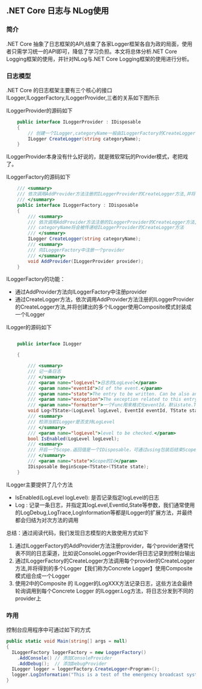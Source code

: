 ## .NET Core 日志与 NLog使用

### 简介
.NET Core 抽象了日志框架的API,结束了各家Logger框架各自为政的局面，使用者只需学习统一的API即可，降低了学习负担。本文将总体分析.NET Core Logging框架的使用，并针对NLog与.NET Core Logging框架的使用进行分析。

### 日志模型
.NET Core 的日志框架主要有三个核心的接口ILogger,ILoggerFactory,ILoggerProvider,三者的关系如下图所示

ILoggerProvider的源码如下
```csharp (type)
    public interface ILoggerProvider : IDisposable
    {
        // 创建一个ILogger,categoryName一般由ILoggerFactory的CreateLogger传递
        ILogger CreateLogger(string categoryName);
    }
````
ILoggerProvider本身没有什么好说的，就是微软常玩的Provider模式，老把戏了。

ILoggerFactory的源码如下

```csharp (type)
    /// <summary>
    /// 依次调用AddProvider方法注册的ILoggerProvider的CreateLogger方法,并将创建出的多个ILogger使用Composite模式封装成一个ILogger
    /// </summary>
    public interface ILoggerFactory : IDisposable
    {
        /// <summary>
        /// 依次调用AddProvider方法注册的ILoggerProvider的CreateLogger方法,并将创建出的多个ILogger使用Composite模式封装成一个ILogger
        /// categoryName将会被传递给ILoggerProvider的CreateLogger方法
        /// </summary>
        ILogger CreateLogger(string categoryName);
        /// <summary>
        /// 向ILoggerFactory中注册一个provider
        /// </summary>
        void AddProvider(ILoggerProvider provider);
    }
```
ILoggerFactory的功能：
* 通过AddProvider方法向ILoggerFactory中注册provider
* 通过CreateLogger方法，依次调用AddProvider方法注册的ILoggerProvider的CreateLogger方法,并将创建出的多个ILogger使用Composite模式封装成一个ILogger

ILogger的源码如下
```csharp (type)

    public interface ILogger

    {

        /// <summary>
        /// 记一条日志
        /// </summary>
        /// <param name="logLevel">日志的LogLevel</param>
        /// <param name="eventId">Id of the event.</param>
        /// <param name="state">The entry to be written. Can be also an object.</param>
        /// <param name="exception">The exception related to this entry.</param>
        /// <param name="formatter">一个Func用来格式化eventId，默认state.ToString().</param>
        void Log<TState>(LogLevel logLevel, EventId eventId, TState state, Exception exception, Func<TState, Exception, string> formatter);
        /// <summary>
        /// 检测当前ILogger是否支持LogLevel
        /// </summary>
        /// <param name="logLevel">level to be checked.</param>
        bool IsEnabled(LogLevel logLevel);
        /// <summary>
        /// 开启一个Scope.返回值是一个IDisposable，可通过using包装后结束Scope
        /// </summary>
        /// <param name="state">Scope的Id</param>
        IDisposable BeginScope<TState>(TState state);
    }
````
ILogger主要提供了几个方法
* IsEnabled(LogLevel logLevel): 是否记录指定logLevel的日志
* Log<TState> : 记录一条日志，并指定其logLevel,EventId,State等参数，我们通常使用的LogDebug,LogTrace,LogInformation等都是ILogger的扩展方法，并最终都会归结为对次方法的调用

总结：通过阅读代码，我们发现日志模型的大致使用方式如下
1. 通过ILoggerFactory的AddProvider方法注册provider，每个provider通常代表不同的日志渠道，比如说ConsoleLoggerProvider将日志记录到控制台输出
2. 通过ILoggerFactory的CreateLogger方法调用每个provider的CreateLogger方法,并将得到的多个Logger【我们称为Concrete Logger】使用Composite模式组合成一个Logger
3. 使用2中的Composite 的 ILogger的LogXXX方法记录日志，这些方法会最终轮询调用到每个Concrete Logger 的ILogger.Log<TState>方法，将日志分发到不同的provider上

### 咋用
控制台应用程序中可通过如下的方式
```csharp (class)
public static void Main(string[] args = null)
{
  ILoggerFactory loggerFactory = new LoggerFactory()
    .AddConsole() // 添加ConsoleProvider
    .AddDebug();  // 添加DebugProvider
  ILogger logger = loggerFactory.CreateLogger<Program>();
  logger.LogInformation("This is a test of the emergency broadcast system.");
}
```

